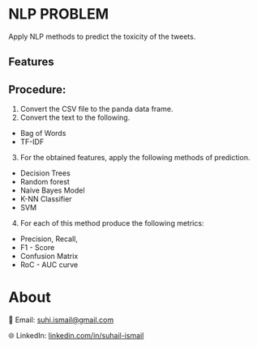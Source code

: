 # NLP PROBLEM
  Apply NLP methods to predict the toxicity of the tweets.

## Features


## Procedure:
1. Convert the CSV file to the panda data frame.
2. Convert the text to the following.
  - Bag of Words
  - TF-IDF
3. For the obtained features, apply the following methods of prediction.
  -  Decision Trees
  - Random forest
  - Naive Bayes Model
  - K-NN Classifier
  - SVM
4. For each of this method produce the following metrics:
- Precision, Recall,
- F1 - Score
- Confusion Matrix
- RoC - AUC curve
# About
     
   📧 Email: suhi.ismail@gmail.com 
   
   🌐 LinkedIn: [linkedin.com/in/suhail-ismail](https://www.linkedin.com/in/suhail-ismail-5ba993242/)
